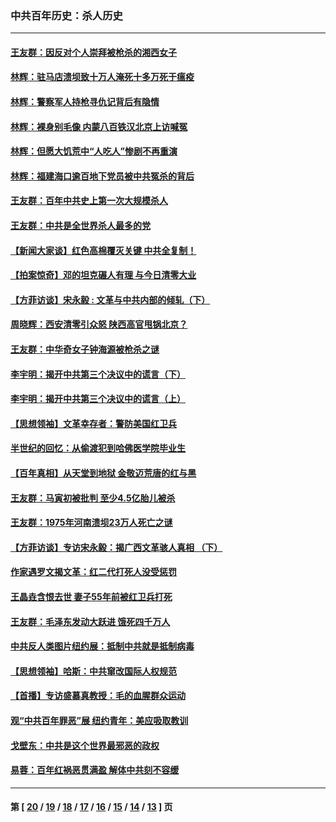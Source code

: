 ### 中共百年历史：杀人历史
---
#### [王友群：因反对个人崇拜被枪杀的湘西女子](../../pages/nf1176106/n14048288.md?08130430) 
#### [林辉：驻马店溃坝致十万人淹死十多万死于瘟疫](../../pages/nf1176106/n14048231.md?08130430) 
#### [林辉：警察军人持枪寻仇记背后有隐情](../../pages/nf1176106/n14029745.md?08130430) 
#### [林辉：裸身别毛像 内蒙八百铁汉北京上访喊冤](../../pages/nf1176106/n14026693.md?08130430) 
#### [林辉：但愿大饥荒中“人吃人”惨剧不再重演](../../pages/nf1176106/n14020531.md?08130430) 
#### [林辉：福建海口逾百地下党员被中共冤杀的背后](../../pages/nf1176106/n13878946.md?08130430) 
#### [王友群：百年中共史上第一次大规模杀人](../../pages/nf1176106/n13863785.md?08130430) 
#### [王友群：中共是全世界杀人最多的党](../../pages/nf1176106/n13860689.md?08130430) 
#### [【新闻大家谈】红色高棉覆灭关键 中共全复制！](../../pages/nf1176106/n13850222.md?08130430) 
#### [【拍案惊奇】邓的坦克碾人有理 与今日清零大业](../../pages/nf1176106/n13729574.md?08130430) 
#### [【方菲访谈】宋永毅 : 文革与中共内部的倾轧（下）](../../pages/nf1176106/n13486836.md?08130430) 
#### [周晓辉：西安清零引众怒 陕西高官甩锅北京？](../../pages/nf1176106/n13484627.md?08130430) 
#### [王友群：中华奇女子钟海源被枪杀之谜](../../pages/nf1176106/n13430555.md?08130430) 
#### [李宇明：揭开中共第三个决议中的谎言（下）](../../pages/nf1176106/n13389389.md?08130430) 
#### [李宇明：揭开中共第三个决议中的谎言（上）](../../pages/nf1176106/n13388697.md?08130430) 
#### [【思想领袖】文革幸存者：警防美国红卫兵](../../pages/nf1176106/n13339289.md?08130430) 
#### [半世纪的回忆：从偷渡犯到哈佛医学院毕业生](../../pages/nf1176106/n13345328.md?08130430) 
#### [【百年真相】从天堂到地狱 金敬迈荒唐的红与黑](../../pages/nf1176106/n13336995.md?08130430) 
#### [王友群：马寅初被批判 至少4.5亿胎儿被杀](../../pages/nf1176106/n13260313.md?08130430) 
#### [王友群：1975年河南溃坝23万人死亡之谜](../../pages/nf1176106/n13231576.md?08130430) 
#### [【方菲访谈】专访宋永毅：揭广西文革骇人真相 （下）](../../pages/nf1176106/n13209074.md?08130430) 
#### [作家遇罗文揭文革：红二代打死人没受惩罚](../../pages/nf1176106/n13205254.md?08130430) 
#### [王晶垚含恨去世 妻子55年前被红卫兵打死](../../pages/nf1176106/n13203590.md?08130430) 
#### [王友群：毛泽东发动大跃进 饿死四千万人](../../pages/nf1176106/n13177158.md?08130430) 
#### [中共反人类图片纽约展：抵制中共就是抵制病毒](../../pages/nf1176106/n13115371.md?08130430) 
#### [【思想领袖】哈斯：中共窜改国际人权规范](../../pages/nf1176106/n13053647.md?08130430) 
#### [【首播】专访盛慕真教授：毛的血腥群众运动](../../pages/nf1176106/n13091782.md?08130430) 
#### [观“中共百年罪恶”展 纽约青年：美应吸取教训](../../pages/nf1176106/n13085246.md?08130430) 
#### [戈壁东：中共是这个世界最邪恶的政权](../../pages/nf1176106/n13085641.md?08130430) 
#### [易蓉：百年红祸恶贯满盈 解体中共刻不容缓](../../pages/nf1176106/n13084455.md?08130430) 

---
#### 第 [ [20](./20.md?08130430) / [19](./19.md?08130430) / [18](./18.md?08130430) / [17](./17.md?08130430) / [16](./16.md?08130430) / [15](./15.md?08130430) / [14](./14.md?08130430) / [13](./13.md?08130430) ] 页
